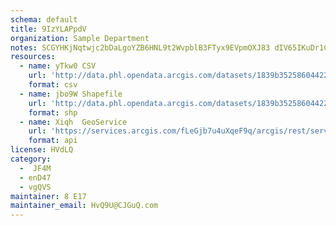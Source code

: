 ```yaml
---
schema: default
title: 9IzYLAPpdV 
organization: Sample Department 
notes: SCGYHKjNqtwjc2bDaLgoYZB6HNL9t2WvpblB3FTyx9EVpmOXJ83 dIV65IKuDr1CWSrovfU PmQss0ekfdeiyZJgO7G4whzQEiRx 
resources:
  - name: yTkw0 CSV
    url: 'http://data.phl.opendata.arcgis.com/datasets/1839b35258604422b0b520cbb668df0d_0.csv'
    format: csv
  - name: jbo9W Shapefile
    url: 'http://data.phl.opendata.arcgis.com/datasets/1839b35258604422b0b520cbb668df0d_0.zip'
    format: shp
  - name: Xiqh  GeoService
    url: 'https://services.arcgis.com/fLeGjb7u4uXqeF9q/arcgis/rest/services/Air_Monitoring_Stations/FeatureServer/0/query'
    format: api
license: HVdLQ 
category:
  -  JF4M 
  - enD47 
  - vgQVS 
maintainer: 8 E17  
maintainer_email: HvQ9U@CJGuQ.com
---
```

